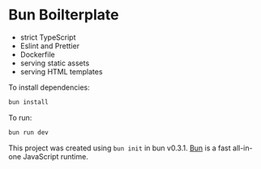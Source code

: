 # Bun Boilterplate

- strict TypeScript
- Eslint and Prettier
- Dockerfile
- serving static assets
- serving HTML templates

To install dependencies:

```bash
bun install
```

To run:

```bash
bun run dev
```

This project was created using `bun init` in bun v0.3.1. [Bun](https://bun.sh) is a fast all-in-one JavaScript runtime.
